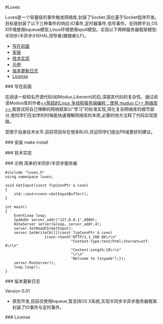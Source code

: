 #Luves

Luves是一个轻量级的事件触发网络库,封装了Socket,简化基于Socket程序开发。目标是封装了以下三种事件的响应:IO事件,定时器事件,信号事件。支持跨平台,OS X环境使用kqueue模型,Linux环境使用epoll模型。实现以下两种服务器框架模型:半同步/半异步(HSHA),领导者/跟随者(LF)。

- [写在前面][0]
- [安装][1]
- [技术实现][2]
- [示例][3]
- [版本更新日志][4]
- [License][5]
 
###<a id="title00"/> 写在前面

在阅读一些知名开源代码(如Moduo,Libevent)的后,深感其代码的复杂性。通过阅读Moduo库的作者[<<陈硕的Linux 多线程服务端编程：使用 muduo C++ 网络库>>](https://book.douban.com/subject/20471211/),我尝试将自己理解的网络框架以"学习"的标准实现,简化复杂网络库的细节部分,使同学们在初学的时候能快速理解网络库的本质,必要的地方注释了代码实现思路。

受限于自身技术水平,目前项目存在很多BUG,欢迎同学们提出PR或更好的建议。

###<a id="title01"/> 安装
	make install
	
###<a id="title02"> 技术实现

###<a id="title03"> 示例
简单的半同步/半异步服务器

	#include "luves.h"
	using namespace luves;
	
	void GetInput(const TcpConnPtr & conn)
	{
    	std::cout<<conn->GetInputBuffer();
	}

	int main()
	{
    	EventLoop loop;
    	Ip4Addr server_addr("127.0.0.1",8080);
    	HshaServer server(&loop, server_addr,4);
    	server.SetReadCb(GetInput);
    	server.SetWriteCb([](const TcpConnPtr & conn)
                      {conn->Send("HTTP/1.1 200 OK\r\n"
                                  "Content-Type:text/html;charset=utf-8\r\n"
                                  "Content-Length:18\r\n"
                                  "\r\n"
                                  "Welcome to tinyweb");});
    	server.RunServer();
    	loop.loop();
	}
	
###<a id="title04"/> 版本更新日志

Version 0.01

- 原型开发,目前仅使用kqueue,暂支持OS X系统,实现半同步半异步服务器框架.封装了IO事件与定时事件。

###<a id="title04"/> License

 [0]:#title00
 [1]:#title01
 [2]:#title02
 [3]:#title03
 [4]:#title04
 [5]:#title05
